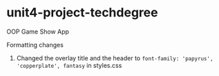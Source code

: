 # unit4-project-techdegree
 
OOP Game Show App

Formatting changes
1. Changed the overlay title and the header to `font-family: 'papyrus', 'copperplate', fantasy` in styles.css